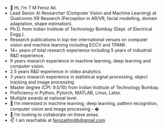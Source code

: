 - 👋 Hi, I’m T M Feroz Ali.
- Lead Senior AI Researcher (Computer Vision and Machine Learning) at Qualcomm XR Research (Perception in AR/VR, facial modelling, domain adaptation, shape estimation).
- Ph.D. from Indian Institute of Technology Bombay (Dept. of Electrical Engg.).
- Research publications in top-tier international venues on computer vision and machine learning including ECCV and TPAMI.
- 14+ years of total research experience including 5 years of industrial R&D experience.
- 9 years research experience in machine learning, deep learning and computer vision.
- 2.5 years R&D experience in video analytics.
- 3 years research experience in statistical signal processing, object tracking and image processing.
- Master degree (CPI: 9.5/10) from Indian Institute of Technology Bombay.
- Proficiency in Python, Pytorch, MATLAB, Linux, Latex.
- Multiple awards at national level.
- 👀 I’m interested in machine learning, deep learning, pattern recognition, computer vision and image processing.- �
- 💞️ I’m looking to collaborate on these areas.
- 📫 I am reachable at  ferozalitmiitb@gmail.com
<!---
ferozalitm/ferozalitm is a ✨ special ✨ repository because its `README.md` (this file) appears on your GitHub profile.
You can click the Preview link to take a look at your changes.
--->

